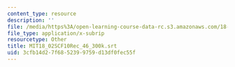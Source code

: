 ```yaml
---
content_type: resource
description: ''
file: /media/https%3A/open-learning-course-data-rc.s3.amazonaws.com/18-02sc-multivariable-calculus-fall-2010/3cfb14d27f6852399759d13df0fec55f_MIT18_02SCF10Rec_46_300k.vtt
file_type: application/x-subrip
resourcetype: Other
title: MIT18_02SCF10Rec_46_300k.srt
uid: 3cfb14d2-7f68-5239-9759-d13df0fec55f
---
```

